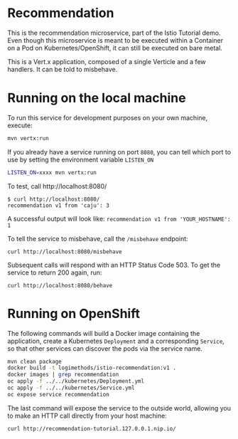 Recommendation
==============

This is the recommendation microservice, part of the Istio Tutorial demo. Even though this microservice is meant to be executed within a Container on a Pod on Kubernetes/OpenShift, it can still be executed on bare metal.

This is a Vert.x application, composed of a single Verticle and a few handlers. It can be told to misbehave.

Running on the local machine
============================

To run this service for development purposes on your own machine, execute:

```bash
mvn vertx:run
```

If you already have a service running on port `8080`, you can tell which port to use by setting the environment variable
`LISTEN_ON`

```bash
LISTEN_ON=xxxx mvn vertx:run
```

To test, call http://localhost:8080/

```
$ curl http://localhost:8080/
recommendation v1 from 'caju': 3
```

A successful output will look like: `recommendation v1 from 'YOUR_HOSTNAME': 1`

To tell the service to misbehave, call the `/misbehave` endpoint:

```
curl http://localhost:8080/misbehave
```

Subsequent calls will respond with an HTTP Status Code 503. To get the service to return 200 again, run:

```
curl http://localhost:8080/behave
```

Running on OpenShift
====================

The following commands will build a Docker image containing the application, create a Kubernetes `Deployment` and a corresponding `Service`, so that other services can discover the pods via the service name.

```bash
mvn clean package
docker build -t logimethods/istio-recommendation:v1 .
docker images | grep recommendation
oc apply -f ../../kubernetes/Deployment.yml
oc apply -f ../../kubernetes/Service.yml
oc expose service recommendation
```

The last command will expose the service to the outside world, allowing you to make an HTTP call directly from your host machine:

```
curl http://recommendation-tutorial.127.0.0.1.nip.io/
```

